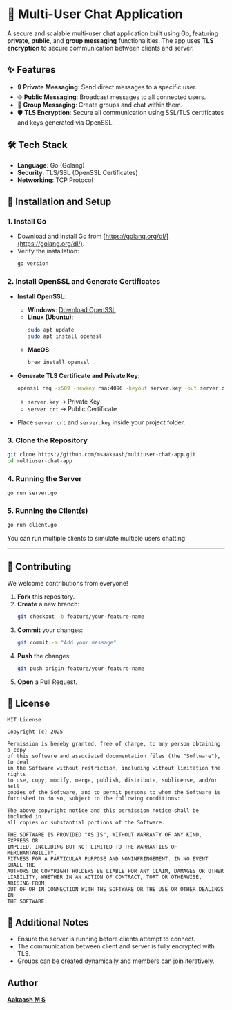 # 📡 Multi-User Chat Application

A secure and scalable multi-user chat application built using Go, featuring **private**, **public**, and **group messaging** functionalities. The app uses **TLS encryption** to secure communication between clients and server.


## ✨ Features

- 🔒 **Private Messaging**: Send direct messages to a specific user.
- 🌐 **Public Messaging**: Broadcast messages to all connected users.
- 👥 **Group Messaging**: Create groups and chat within them.
- 🛡 **TLS Encryption**: Secure all communication using SSL/TLS certificates and keys generated via OpenSSL.



## 🛠 Tech Stack

- **Language**: Go (Golang)
- **Security**: TLS/SSL (OpenSSL Certificates)
- **Networking**: TCP Protocol



## 🚀 Installation and Setup

### 1. Install Go

- Download and install Go from [https://golang.org/dl/](https://golang.org/dl/).
- Verify the installation:
  ```bash
  go version
  ```

### 2. Install OpenSSL and Generate Certificates

- **Install OpenSSL**:
  - **Windows**: [Download OpenSSL](https://slproweb.com/products/Win32OpenSSL.html)
  - **Linux (Ubuntu)**:
    ```bash
    sudo apt update
    sudo apt install openssl
    ```
  - **MacOS**:
    ```bash
    brew install openssl
    ```

- **Generate TLS Certificate and Private Key**:
  ```bash
  openssl req -x509 -newkey rsa:4096 -keyout server.key -out server.crt -days 365 -nodes
  ```
  - `server.key` → Private Key
  - `server.crt` → Public Certificate

- Place `server.crt` and `server.key` inside your project folder.

### 3. Clone the Repository

```bash
git clone https://github.com/msaakaash/multiuser-chat-app.git
cd multiuser-chat-app
```

### 4. Running the Server

```bash
go run server.go
```

### 5. Running the Client(s)

```bash
go run client.go
```

You can run multiple clients to simulate multiple users chatting.

---

## 🤝 Contributing

We welcome contributions from everyone!

1. **Fork** this repository.
2. **Create** a new branch:
   ```bash
   git checkout -b feature/your-feature-name
   ```
3. **Commit** your changes:
   ```bash
   git commit -m "Add your message"
   ```
4. **Push** the changes:
   ```bash
   git push origin feature/your-feature-name
   ```
5. **Open** a Pull Request.


## 📄 License

```
MIT License

Copyright (c) 2025

Permission is hereby granted, free of charge, to any person obtaining a copy
of this software and associated documentation files (the "Software"), to deal
in the Software without restriction, including without limitation the rights  
to use, copy, modify, merge, publish, distribute, sublicense, and/or sell      
copies of the Software, and to permit persons to whom the Software is          
furnished to do so, subject to the following conditions:                       

The above copyright notice and this permission notice shall be included in    
all copies or substantial portions of the Software.                            

THE SOFTWARE IS PROVIDED "AS IS", WITHOUT WARRANTY OF ANY KIND, EXPRESS OR     
IMPLIED, INCLUDING BUT NOT LIMITED TO THE WARRANTIES OF MERCHANTABILITY,       
FITNESS FOR A PARTICULAR PURPOSE AND NONINFRINGEMENT. IN NO EVENT SHALL THE    
AUTHORS OR COPYRIGHT HOLDERS BE LIABLE FOR ANY CLAIM, DAMAGES OR OTHER         
LIABILITY, WHETHER IN AN ACTION OF CONTRACT, TORT OR OTHERWISE, ARISING FROM,  
OUT OF OR IN CONNECTION WITH THE SOFTWARE OR THE USE OR OTHER DEALINGS IN      
THE SOFTWARE.
```


## 📢 Additional Notes

- Ensure the server is running before clients attempt to connect.
- The communication between client and server is fully encrypted with TLS.
- Groups can be created dynamically and members can join iteratively.


 ## Author
 [**Aakaash M S**](https://github.com/msaakaash)

